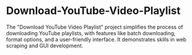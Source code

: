 # Download-YouTube-Video-Playlist
The "Download YouTube Video Playlist" project simplifies the process of downloading YouTube playlists, with features like batch downloading, format options, and a user-friendly interface. It demonstrates skills in web scraping and GUI development.
